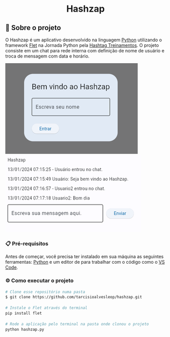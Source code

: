 <h1 align="center"> Hashzap </h1>

## 🚀 Sobre o projeto

O Hashzap é um aplicativo desenvolvido na linguagem [Python](https://www.python.org/) utilizando o framework [Flet](https://www.flet.dev) na Jornada Python pela [Hashtag Treinamentos](https://www.hashtagtreinamentos.com/).
O projeto consiste em um chat para rede interna com definição de nome de usuário e troca de mensagem com data e horário.
 
![inicio](https://github.com/tarcisioalvesleop/hashzap/blob/main/assets/inicial.png) ![chat](https://github.com/tarcisioalvesleop/hashzap/blob/main/assets/chat.png)



### 📋 Pré-requisitos
Antes de começar, você precisa ter instalado em sua máquina as seguintes ferramentas: [Python](https://www.python.org/) e um editor de para trabalhar com o código como o [VS Code](https://code.visualstudio.com/).

### ⚙ Como executar o projeto

``` bash
# Clone esse repositório numa pasta
$ git clone https://github.com/tarcisioalvesleop/hashzap.git

# Instale o Flet através do terminal
pip install flet

# Rode a aplicação pelo terminal na pasta onde clonou o projeto
python hashzap.py

```
